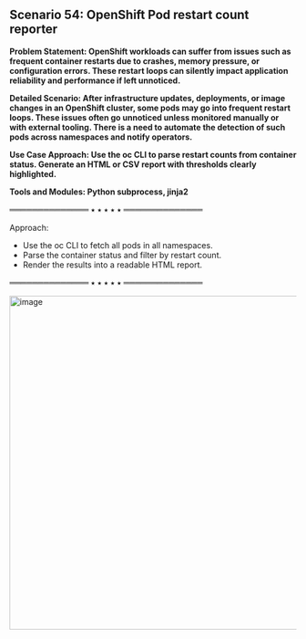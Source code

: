 ## Scenario 54: OpenShift Pod restart count reporter  
**Problem Statement: OpenShift workloads can suffer from issues such as frequent container restarts due to crashes, memory pressure, or configuration errors. These restart loops can silently impact application reliability and performance if left unnoticed.**  

**Detailed Scenario: After infrastructure updates, deployments, or image changes in an OpenShift cluster, some pods may go into frequent restart loops. These issues often go unnoticed unless monitored manually or with external tooling. There is a need to automate the detection of such pods across namespaces and notify operators.**  

**Use Case Approach:  Use the oc CLI to parse restart counts from container status. Generate an HTML or CSV report with thresholds clearly highlighted.**  

**Tools and Modules: Python subprocess, jinja2**  


══════════════ ⭑ ⭑ ⭑ ⭑ ⭑ ══════════════

Approach:  
- Use the oc CLI to fetch all pods in all namespaces.  
- Parse the container status and filter by restart count.  
- Render the results into a readable HTML report.  


══════════════ ⭑ ⭑ ⭑ ⭑ ⭑ ══════════════

<img width="1543" height="585" alt="image" src="https://github.com/user-attachments/assets/cf3ec345-19ac-4a21-bc01-0096a070ea5e" />
